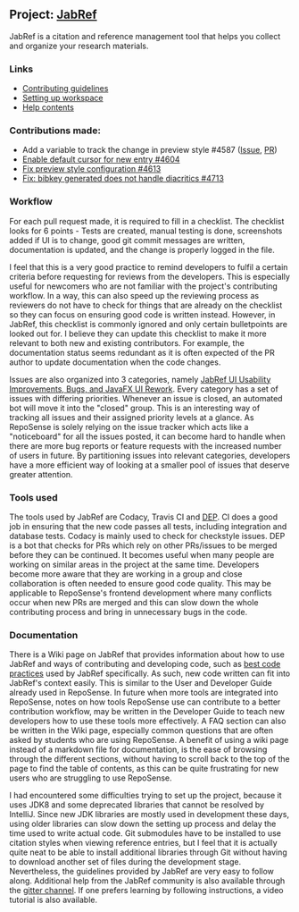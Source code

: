 ## **Project**: [JabRef](https://github.com/JabRef/jabref) 

JabRef is a citation and reference management tool that helps you collect and organize your research materials.

### Links
+ [Contributing guidelines](https://github.com/JabRef/jabref/blob/master/CONTRIBUTING.md)
+ [Setting up workspace](https://github.com/JabRef/jabref/wiki/Guidelines-for-setting-up-a-local-workspace)
+ [Help contents](https://help.jabref.org/en/)

### Contributions made:
+ Add a variable to track the change in preview style #4587 ([Issue](https://github.com/JabRef/jabref/issues/4580), [PR](https://github.com/JabRef/jabref/pull/4587))
+ [Enable default cursor for new entry #4604](https://github.com/JabRef/jabref/pull/4604)
+ [Fix preview style configuration #4613](https://github.com/JabRef/jabref/pull/4613)
+ [Fix: bibkey generated does not handle diacritics #4713](https://github.com/JabRef/jabref/pull/4713)

### Workflow
For each pull request made, it is required to fill in a checklist. The checklist looks for 6 points - Tests are created, manual testing is done, screenshots added if UI is to change, good git commit messages are written, documentation is updated, and the change is properly logged in the file.

I feel that this is a very good practice to remind developers to fulfil a certain criteria before requesting for reviews from the developers. This is especially useful for newcomers who are not familiar with the project's contributing workflow. In a way, this can also speed up the reviewing process as reviewers do not have to check for things that are already on the checklist so they can focus on ensuring good code is written instead. However, in JabRef, this checklist is commonly ignored and only certain bulletpoints are looked out for. I believe they can update this checklist to make it more relevant to both new and existing contributors. For example, the documentation status seems redundant as it is often expected of the PR author to update documentation when the code changes.

Issues are also organized into 3 categories, namely [JabRef UI Usability Improvements, Bugs, and JavaFX UI Rework](https://github.com/JabRef/jabref/projects). Every category has a set of issues with differing priorities. Whenever an issue is closed, an automated bot will move it into the "closed" group. This is an interesting way of tracking all issues and their assigned priority levels at a glance. As RepoSense is solely relying on the issue tracker which acts like a "noticeboard" for all the issues posted, it can become hard to handle when there are more bug reports or feature requests with the increased number of users in future. By partitioning issues into relevant categories, developers have a more efficient way of looking at a smaller pool of issues that deserve greater attention.

### Tools used
The tools used by JabRef are Codacy, Travis CI and [DEP](https://github.com/z0al/dep). CI does a good job in ensuring that the new code passes all tests, including integration and database tests. Codacy is mainly used to check for checkstyle issues. DEP is a bot that checks for PRs which rely on other PRs/issues to be merged before they can be continued. It becomes useful when many people are working on similar areas in the project at the same time. Developers become more aware that they are working in a group and close collaboration is often needed to ensure good code quality. This may be applicable to RepoSense's frontend development where many conflicts occur when new PRs are merged and this can slow down the whole contributing process and bring in unnecessary bugs in the code.

### Documentation
There is a Wiki page on JabRef that provides information about how to use JabRef and ways of contributing and developing code, such as [best code practices](https://github.com/JabRef/jabref/wiki/Code-Howtos) used by JabRef specifically. As such, new code written can fit into JabRef's context easily. This is similar to the User and Developer Guide already used in RepoSense. In future when more tools are integrated into RepoSense, notes on how tools RepoSense use can contribute to a better contribution workflow, may be written in the Developer Guide to teach new developers how to use these tools more effectively. A FAQ section can also be written in the Wiki page, especially common questions that are often asked by students who are using RepoSense. A benefit of using a wiki page instead of a markdown file for documentation, is the ease of browsing through the different sections, without having to scroll back to the top of the page to find the table of contents, as this can be quite frustrating for new users who are struggling to use RepoSense.

I had encountered some difficulties trying to set up the project, because it uses JDK8 and some deprecated libraries that cannot be resolved by IntelliJ. Since new JDK libraries are mostly used in development these days, using older libraries can slow down the setting up process and delay the time used to write actual code.  Git submodules have to be installed to use citation styles when viewing reference entries, but I feel that it is actually quite neat to be able to install additional libraries through Git without having to download another set of files during the development stage. Nevertheless, the guidelines provided by JabRef are very easy to follow along. Additional help from the JabRef community is also available through the [gitter channel](https://gitter.im/JabRef/jabref). If one prefers learning by following instructions, a video tutorial is also available. 
